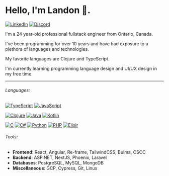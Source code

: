 # Hello, I'm Landon 👋.

[![LinkedIn](https://img.shields.io/badge/linkedin-%230077B5.svg?style=for-the-badge&logo=linkedin&logoColor=white)](https://www.linkedin.com/in/landonjw/)
[![Discord](https://img.shields.io/badge/Discord-%235865F2.svg?style=for-the-badge&logo=discord&logoColor=white)]()

I'm a 24 year-old professional fullstack engineer from Ontario, Canada.

I've been programming for over 10 years and have had exposure to a plethora of languages and technologies.

My favorite languages are Clojure and TypeScript.

I'm currently learning programming language design and UI/UX design in my free time.

---

###### Languages:

[![TypeScript](https://img.shields.io/badge/typescript-%23007ACC.svg?style=for-the-badge&logo=typescript&logoColor=white)]()
[![JavaScript](https://img.shields.io/badge/javascript-%23323330.svg?style=for-the-badge&logo=javascript&logoColor=%23F7DF1E)]()

[![Clojure](https://img.shields.io/badge/Clojure-%23Clojure.svg?style=for-the-badge&logo=Clojure&logoColor=Clojure)]()
[![Java](https://img.shields.io/badge/java-%23ED8B00.svg?style=for-the-badge&logo=openjdk&logoColor=white)]()
[![Kotlin](https://img.shields.io/badge/kotlin-%237F52FF.svg?style=for-the-badge&logo=kotlin&logoColor=white)]()

[![C](https://img.shields.io/badge/c-%2300599C.svg?style=for-the-badge&logo=c&logoColor=white)]()
[![C#](https://img.shields.io/badge/c%23-%23239120.svg?style=for-the-badge&logo=c-sharp&logoColor=white)]()
[![Python](https://img.shields.io/badge/python-3670A0?style=for-the-badge&logo=python&logoColor=ffdd54)]()
[![PHP](https://img.shields.io/badge/php-%23777BB4.svg?style=for-the-badge&logo=php&logoColor=white)]()
[![Elixir](https://img.shields.io/badge/elixir-%234B275F.svg?style=for-the-badge&logo=elixir&logoColor=white)]()

###### Tools:

- **Frontend**: React, Angular, Re-frame, TailwindCSS, Bulma, CSCC
- **Backend**: ASP.NET, NextJS, Phoenix, Laravel
- **Databases**: PostgreSQL, MySQL, MongoDB
- **Miscellaneous**: GCP, Cypress, Git, Linux
